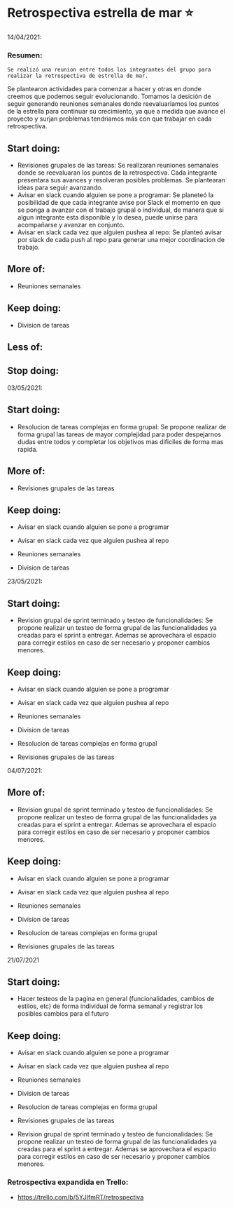 # Retrospectiva estrella de mar :star:

14/04/2021:

### Resumen:

    Se realizó una reunion entre todos los integrantes del grupo para realizar la retrospectiva de estrella de mar.
Se plantearon actividades para comenzar a hacer y otras en donde creemos que podemos seguir evolucionando. Tomamos la desición de 
seguir generando reuniones semanales donde reevaluariamos los puntos de la estrella para continuar su crecimiento, ya que a medida que avance el proyecto y surjan problemas tendriamos más con que trabajar en cada retrospectiva.

## Start doing:

- Revisiones grupales de las tareas:
    Se realizaran reuniones semanales donde se reevaluaran los puntos de la retrospectiva. Cada integrante presentara sus avances y resolveran posibles problemas. Se plantearan ideas para seguir avanzando.
- Avisar en slack cuando alguien se pone a programar:
    Se planeteó la posibilidad de que cada integrante avise por Slack el momento en que se ponga a avanzar con el trabajo grupal
    o individual, de manera que si algun integrante esta disponible y lo desea, puede unirse para acompañarse y avanzar en conjunto.
- Avisar en slack cada vez que alguien pushea al repo:
    Se planteó avisar por slack de cada push al repo para generar una mejor coordinacion de trabajo.

## More of:

- Reuniones semanales

## Keep doing:

- Division de tareas

## Less of:

## Stop doing:


03/05/2021:

## Start doing:

- Resolucion de tareas complejas en forma grupal:
    Se propone realizar de forma grupal las tareas de mayor complejidad para poder despejarnos dudas entre todos y completar los objetivos mas dificiles de forma mas rapida.

## More of:

- Revisiones grupales de las tareas

## Keep doing:

- Avisar en slack cuando alguien se pone a programar

- Avisar en slack cada vez que alguien pushea al repo

- Reuniones semanales

- Division de tareas


23/05/2021:

## Start doing: 

- Revision grupal de sprint terminado y testeo de funcionalidades:
    Se propone realizar un testeo de forma grupal de las funcionalidades ya creadas para el sprint a entregar. Ademas se aprovechara el espacio para
    corregir estilos en caso de ser necesario y proponer cambios menores.

## Keep doing:

- Avisar en slack cuando alguien se pone a programar

- Avisar en slack cada vez que alguien pushea al repo

- Reuniones semanales

- Division de tareas

- Resolucion de tareas complejas en forma grupal

- Revisiones grupales de las tareas


04/07/2021:

## More of:

- Revision grupal de sprint terminado y testeo de funcionalidades:
    Se propone realizar un testeo de forma grupal de las funcionalidades ya creadas para el sprint a entregar. Ademas se aprovechara el espacio para
    corregir estilos en caso de ser necesario y proponer cambios menores.

## Keep doing:

- Avisar en slack cuando alguien se pone a programar

- Avisar en slack cada vez que alguien pushea al repo

- Reuniones semanales

- Division de tareas

- Resolucion de tareas complejas en forma grupal

- Revisiones grupales de las tareas

21/07/2021

## Start doing:

- Hacer testeos de la pagina en general (funcionalidades, cambios de estilos, etc) de forma individual de forma semanal y registrar los posibles cambios para el futuro

## Keep doing:

- Avisar en slack cuando alguien se pone a programar

- Avisar en slack cada vez que alguien pushea al repo

- Reuniones semanales

- Division de tareas

- Resolucion de tareas complejas en forma grupal

- Revisiones grupales de las tareas

- Revision grupal de sprint terminado y testeo de funcionalidades:
    Se propone realizar un testeo de forma grupal de las funcionalidades ya creadas para el sprint a entregar. Ademas se aprovechara el espacio para
    corregir estilos en caso de ser necesario y proponer cambios menores.


### Retrospectiva expandida en Trello:

- https://trello.com/b/5YJIfmRT/retrospectiva